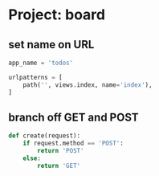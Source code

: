 # Project: board

## set name on URL

```python
app_name = 'todos'

urlpatterns = [
    path('', views.index, name='index'),
]
```

## branch off GET and POST

```python
def create(request):
    if request.method == 'POST':
        return 'POST'
    else:
        return 'GET'
```
